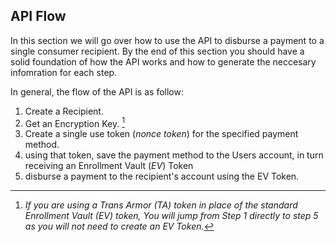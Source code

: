 ## API Flow

In this section we will go over how to use the API to disburse a payment to a single consumer recipient. By the end of this section you should have a solid foundation of how the API works and how to generate the neccesary infomration for each step.

In general, the flow of the API is as follow:
1. Create a Recipient. 
2. Get an Encryption Key. [^1]
3. Create a single use token (*nonce token*) for the specified payment method.
4. using that token, save the payment method to the Users account, in turn receiving an Enrollment Vault (*EV*) Token
5. disburse a payment to the recipient's account using the EV Token.

[^1]: *If you are using a Trans Armor (TA) token in place of the standard Enrollment Vault (EV) token, You will jump from Step 1 directly to step 5 as you will not need to create an EV Token.*